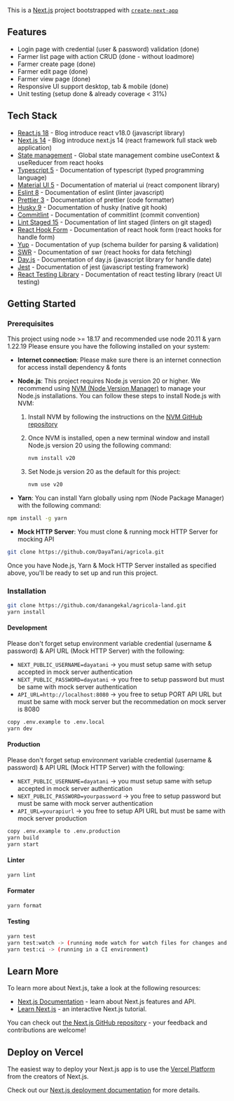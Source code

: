This is a [Next.js](https://nextjs.org/) project bootstrapped with [`create-next-app`](https://github.com/vercel/next.js/tree/canary/packages/create-next-app)

## Features

- Login page with credential (user & password) validation (done)
- Farmer list page with action CRUD (done - without loadmore)
- Farmer create page (done)
- Farmer edit page (done)
- Farmer view page (done)
- Responsive UI support desktop, tab & mobile (done)
- Unit testing (setup done & already coverage < 31%)

## Tech Stack

- [React.js 18](https://react.dev/blog/2022/03/29/react-v18) - Blog introduce react v18.0 (javascript library)
- [Next.js 14](https://nextjs.org/blog/next-14) - Blog introduce next.js 14 (react framework full stack web application)
- [State management](https://react.dev/learn/scaling-up-with-reducer-and-context) - Global state management combine useContext & useReducer from react hooks
- [Typescript 5](https://www.typescriptlang.org/) - Documentation of typescript (typed programming language)
- [Material UI 5](https://mui.com/material-ui/getting-started/overview/) - Documentation of material ui (react component library)
- [Eslint 8](https://eslint.org/docs/user-guide/getting-started) - Documentation of eslint (linter javascript)
- [Prettier 3](https://prettier.io/docs/en/index.html) - Documentation of prettier (code formatter)
- [Husky 9](https://typicode.github.io/husky/#/) - Documentation of husky (native git hook)
- [Commitlint](https://commitlint.js.org/#/) - Documentation of commitlint (commit convention)
- [Lint Staged 15](https://github.com/lint-staged/lint-staged) - Documentation of lint staged (linters on git staged)
- [React Hook Form](https://react-hook-form.com/get-started) - Documentation of react hook form (react hooks for handle form)
- [Yup](https://github.com/jquense/yup) - Documentation of yup (schema builder for parsing & validation)
- [SWR](https://swr.vercel.app/docs/getting-started) - Documentation of swr (react hooks for data fetching)
- [Day.js](https://day.js.org/en/) - Documentation of day.js (javascript library for handle date)
- [Jest](https://jestjs.io/docs/getting-started) - Documentation of jest (javascript testing framework)
- [React Testing Library](https://testing-library.com/docs/react-testing-library/intro/) - Documentation of react testing library (react UI testing)

## Getting Started

### Prerequisites

This project using node >= 18.17 and recommended use node 20.11 & yarn 1.22.19
Please ensure you have the following installed on your system:

- **Internet connection**: Please make sure there is an internet connection for access install dependency & fonts

- **Node.js**: This project requires Node.js version 20 or higher. We recommend using [NVM (Node Version Manager)](https://github.com/nvm-sh/nvm) to manage your Node.js installations. You can follow these steps to install Node.js with NVM:

  1. Install NVM by following the instructions on the [NVM GitHub repository](https://github.com/nvm-sh/nvm#installing-and-updating)

  2. Once NVM is installed, open a new terminal window and install Node.js version 20 using the following command:

     ```bash
     nvm install v20
     ```

  3. Set Node.js version 20 as the default for this project:

     ```bash
     nvm use v20
     ```

- **Yarn**: You can install Yarn globally using npm (Node Package Manager) with the following command:

```bash
npm install -g yarn
```

- **Mock HTTP Server**: You must clone & running mock HTTP Server for mocking API

```bash
git clone https://github.com/DayaTani/agricola.git
```

Once you have Node.js, Yarn & Mock HTTP Server installed as specified above, you'll be ready to set up and run this project.

### Installation

```bash
git clone https://github.com/danangekal/agricola-land.git
yarn install
```

#### Development

Please don't forget setup environment variable credential (username & password) & API URL (Mock HTTP Server) with the following:

- `NEXT_PUBLIC_USERNAME=dayatani` -> you must setup same with setup accepted in mock server authentication
- `NEXT_PUBLIC_PASSWORD=dayatani` -> you free to setup password but must be same with mock server authentication
- `API_URL=http://localhost:8080` -> you free to setup PORT API URL but must be same with mock server but the recommedation on mock server is 8080

```bash
copy .env.example to .env.local
yarn dev
```

#### Production

Please don't forget setup environment variable credential (username & password) & API URL (Mock HTTP Server) with the following:

- `NEXT_PUBLIC_USERNAME=dayatani` -> you must setup same with setup accepted in mock server authentication
- `NEXT_PUBLIC_PASSWORD=yourpassword` -> you free to setup password but must be same with mock server authentication
- `API_URL=yourapiurl` -> you free to setup API URL but must be same with mock server production

```bash
copy .env.example to .env.production
yarn build
yarn start
```

#### Linter

```bash
yarn lint
```

#### Formater

```bash
yarn format
```

#### Testing

```bash
yarn test
yarn test:watch -> (running mode watch for watch files for changes and rerun tests related to changed files)
yarn test:ci -> (running in a CI environment)
```

## Learn More

To learn more about Next.js, take a look at the following resources:

- [Next.js Documentation](https://nextjs.org/docs) - learn about Next.js features and API.
- [Learn Next.js](https://nextjs.org/learn) - an interactive Next.js tutorial.

You can check out [the Next.js GitHub repository](https://github.com/vercel/next.js/) - your feedback and contributions are welcome!

## Deploy on Vercel

The easiest way to deploy your Next.js app is to use the [Vercel Platform](https://vercel.com/new?utm_medium=default-template&filter=next.js&utm_source=create-next-app&utm_campaign=create-next-app-readme) from the creators of Next.js.

Check out our [Next.js deployment documentation](https://nextjs.org/docs/deployment) for more details.
